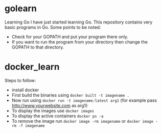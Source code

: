 # golearn
Learning Go
I have just started learning Go.
This repository contains very basic programs in Go.
Some points to be noted:
* Check for your GOPATH and put your program there only.
* If you want to run the program from your directory then change the GOPATH to that directory.

# docker_learn
Steps to follow:
* install docker
* First build the binaries using `docker built -t imagename .`
* Now run using `docker run -t imagename:latest arg1` {for example pass http://www.yourwebsite.com as arg1}
* To display the images use `docker images`
* To display the active containers `docker ps -a`
* To remove the image run `docker image -rm imagename` or `docker image -rm -f imagename`
